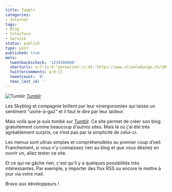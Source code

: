 ```yaml
---
title: Tumblr
categories:
- Internet
tags:
- Blog
- Interface
- Service
status: publish
type: post
published: true
meta:
  tweetbackscheck: '1234588048'
  shorturls: a:7:{s:9:"permalink";s:45:"https://www.alienlebarge.ch/2008/02/10/tumblr/";s:7:"tinyurl";s:25:"https://tinyurl.com/czpnw6";s:4:"isgd";s:17:"https://is.gd/iugg";s:5:"bitly";s:18:"https://bit.ly/bxFZ";s:5:"snipr";s:22:"https://snipr.com/bcm8p";s:5:"snurl";s:22:"https://snurl.com/bcm8p";s:7:"snipurl";s:24:"https://snipurl.com/bcm8p";}
  twittercomments: a:0:{}
  tweetcount: '0'
  tmac_last_id: ''
---
```

 <img src="https://farm3.static.flickr.com/2122/2254556974_7a66e6e387.jpg" alt="Tumblr" />
<em><a href="https://www.flickr.com/photos/alienlebarge/2254556974/" title="photo sharing">Tumblr</a></em>

Les Skyblog et compagnie brillent par leur «inergonomie» qui laisse un sentiment "usine-à-gaz" et il faut le dire par leur laideur.

Mais voilà que je suis tombé sur <a href="https://www.tumblr.com/" title="Tumbler">Tumblr</a>. Ce site permet de créer son blog gratuitement comme beaucoup d'autres sites. Mais là où j'ai été très agréablement surpris, ce n’est pas par la simplicité de celui-ci.

Les menus sont ultras simples et compréhensibles au premier coup d’oeil. Franchement, si vous n'y connaissez rien au blog et que vous désirez en ouvrir un, allez tester ce site.

Et ce qui ne gâche rien, c'est qu'il y a quelques possibilités très intéressantes. Par exemple, y importer des flux RSS ou encore le mettre à jour via votre mail.

Bravo aux développeurs !
